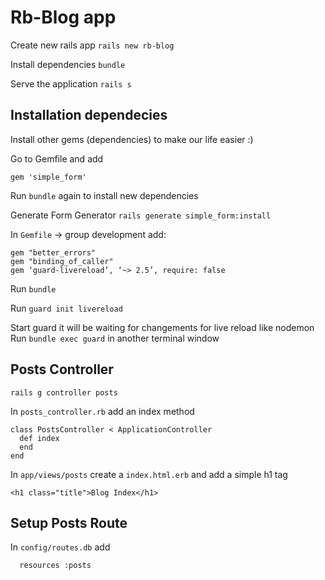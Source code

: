 # Rb-Blog app

Create new rails app
`rails new rb-blog`

Install dependencies
`bundle`

Serve the application
`rails s`

## Installation dependecies

Install other gems (dependencies) to make our life easier :)

Go to Gemfile and add

`gem 'simple_form'`

Run `bundle` again to install new dependencies

Generate Form Generator
`rails generate simple_form:install`

In `Gemfile` -> group development add:

```
gem "better_errors"
gem "binding_of_caller"
gem ‘guard-livereload’, ‘~> 2.5’, require: false
```

Run `bundle`

Run `guard init livereload`

Start guard it will be waiting for changements for live reload like nodemon
Run `bundle exec guard` in another terminal window

## Posts Controller

`rails g controller posts`

In `posts_controller.rb` add an index method

```
class PostsController < ApplicationController
  def index
  end
end
```

In `app/views/posts` create a `index.html.erb` and add a simple h1 tag

```
<h1 class="title">Blog Index</h1>
```

## Setup Posts Route

In `config/routes.db` add

```
  resources :posts
```

